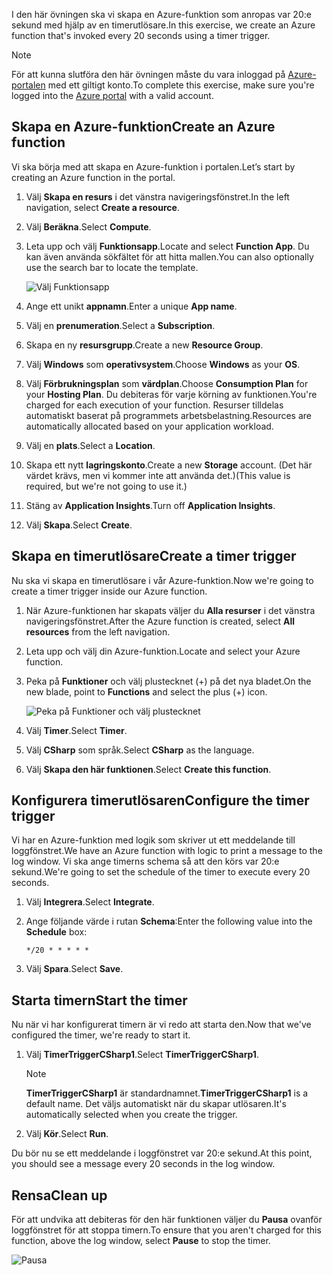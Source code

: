 <span data-ttu-id="4c95a-101">I den här övningen ska vi skapa en Azure-funktion som anropas var 20:e sekund med hjälp av en timerutlösare.</span><span class="sxs-lookup"><span data-stu-id="4c95a-101">In this exercise, we create an Azure function that's invoked every 20 seconds using a timer trigger.</span></span>

> [!NOTE] 
> <span data-ttu-id="4c95a-102">För att kunna slutföra den här övningen måste du vara inloggad på [Azure-portalen](https://portal.azure.com/) med ett giltigt konto.</span><span class="sxs-lookup"><span data-stu-id="4c95a-102">To complete this exercise, make sure you're logged into the [Azure portal](https://portal.azure.com/) with a valid account.</span></span>

## <a name="create-an-azure-function"></a><span data-ttu-id="4c95a-103">Skapa en Azure-funktion</span><span class="sxs-lookup"><span data-stu-id="4c95a-103">Create an Azure function</span></span>

<span data-ttu-id="4c95a-104">Vi ska börja med att skapa en Azure-funktion i portalen.</span><span class="sxs-lookup"><span data-stu-id="4c95a-104">Let’s start by creating an Azure function in the portal.</span></span>

1. <span data-ttu-id="4c95a-105">Välj **Skapa en resurs** i det vänstra navigeringsfönstret.</span><span class="sxs-lookup"><span data-stu-id="4c95a-105">In the left navigation, select **Create a resource**.</span></span>

1. <span data-ttu-id="4c95a-106">Välj **Beräkna**.</span><span class="sxs-lookup"><span data-stu-id="4c95a-106">Select **Compute**.</span></span>

1. <span data-ttu-id="4c95a-107">Leta upp och välj **Funktionsapp**.</span><span class="sxs-lookup"><span data-stu-id="4c95a-107">Locate and select **Function App**.</span></span> <span data-ttu-id="4c95a-108">Du kan även använda sökfältet för att hitta mallen.</span><span class="sxs-lookup"><span data-stu-id="4c95a-108">You can also optionally use the search bar to locate the template.</span></span>

    ![Välj Funktionsapp](../media-drafts/4-click-function-app.png)

1. <span data-ttu-id="4c95a-110">Ange ett unikt **appnamn**.</span><span class="sxs-lookup"><span data-stu-id="4c95a-110">Enter a unique **App name**.</span></span>

1. <span data-ttu-id="4c95a-111">Välj en **prenumeration**.</span><span class="sxs-lookup"><span data-stu-id="4c95a-111">Select a **Subscription**.</span></span>

1. <span data-ttu-id="4c95a-112">Skapa en ny **resursgrupp**.</span><span class="sxs-lookup"><span data-stu-id="4c95a-112">Create a new **Resource Group**.</span></span>

1. <span data-ttu-id="4c95a-113">Välj **Windows** som **operativsystem**.</span><span class="sxs-lookup"><span data-stu-id="4c95a-113">Choose **Windows** as your **OS**.</span></span>

1. <span data-ttu-id="4c95a-114">Välj **Förbrukningsplan** som **värdplan**.</span><span class="sxs-lookup"><span data-stu-id="4c95a-114">Choose **Consumption Plan** for your **Hosting Plan**.</span></span> <span data-ttu-id="4c95a-115">Du debiteras för varje körning av funktionen.</span><span class="sxs-lookup"><span data-stu-id="4c95a-115">You're charged for each execution of your function.</span></span> <span data-ttu-id="4c95a-116">Resurser tilldelas automatiskt baserat på programmets arbetsbelastning.</span><span class="sxs-lookup"><span data-stu-id="4c95a-116">Resources are automatically allocated based on your application workload.</span></span>

1. <span data-ttu-id="4c95a-117">Välj en **plats**.</span><span class="sxs-lookup"><span data-stu-id="4c95a-117">Select a **Location**.</span></span>

1. <span data-ttu-id="4c95a-118">Skapa ett nytt **lagringskonto**.</span><span class="sxs-lookup"><span data-stu-id="4c95a-118">Create a new **Storage** account.</span></span> <span data-ttu-id="4c95a-119">(Det här värdet krävs, men vi kommer inte att använda det.)</span><span class="sxs-lookup"><span data-stu-id="4c95a-119">(This value is required, but we're not going to use it.)</span></span>

1. <span data-ttu-id="4c95a-120">Stäng av **Application Insights**.</span><span class="sxs-lookup"><span data-stu-id="4c95a-120">Turn off **Application Insights**.</span></span>

1. <span data-ttu-id="4c95a-121">Välj **Skapa**.</span><span class="sxs-lookup"><span data-stu-id="4c95a-121">Select **Create**.</span></span>

## <a name="create-a-timer-trigger"></a><span data-ttu-id="4c95a-122">Skapa en timerutlösare</span><span class="sxs-lookup"><span data-stu-id="4c95a-122">Create a timer trigger</span></span>

<span data-ttu-id="4c95a-123">Nu ska vi skapa en timerutlösare i vår Azure-funktion.</span><span class="sxs-lookup"><span data-stu-id="4c95a-123">Now we're going to create a timer trigger inside our Azure function.</span></span>

1. <span data-ttu-id="4c95a-124">När Azure-funktionen har skapats väljer du **Alla resurser** i det vänstra navigeringsfönstret.</span><span class="sxs-lookup"><span data-stu-id="4c95a-124">After the Azure function is created, select **All resources** from the left navigation.</span></span>

1. <span data-ttu-id="4c95a-125">Leta upp och välj din Azure-funktion.</span><span class="sxs-lookup"><span data-stu-id="4c95a-125">Locate and select your Azure function.</span></span>

1. <span data-ttu-id="4c95a-126">Peka på **Funktioner** och välj plustecknet (+) på det nya bladet.</span><span class="sxs-lookup"><span data-stu-id="4c95a-126">On the new blade, point to **Functions** and select the plus (+) icon.</span></span>

    ![Peka på Funktioner och välj plustecknet](../media-drafts/4-hover-function.png)

1. <span data-ttu-id="4c95a-128">Välj **Timer**.</span><span class="sxs-lookup"><span data-stu-id="4c95a-128">Select **Timer**.</span></span>

1. <span data-ttu-id="4c95a-129">Välj **CSharp** som språk.</span><span class="sxs-lookup"><span data-stu-id="4c95a-129">Select **CSharp** as the language.</span></span>

1. <span data-ttu-id="4c95a-130">Välj **Skapa den här funktionen**.</span><span class="sxs-lookup"><span data-stu-id="4c95a-130">Select **Create this function**.</span></span>

## <a name="configure-the-timer-trigger"></a><span data-ttu-id="4c95a-131">Konfigurera timerutlösaren</span><span class="sxs-lookup"><span data-stu-id="4c95a-131">Configure the timer trigger</span></span>

<span data-ttu-id="4c95a-132">Vi har en Azure-funktion med logik som skriver ut ett meddelande till loggfönstret.</span><span class="sxs-lookup"><span data-stu-id="4c95a-132">We have an Azure function with logic to print a message to the log window.</span></span> <span data-ttu-id="4c95a-133">Vi ska ange timerns schema så att den körs var 20:e sekund.</span><span class="sxs-lookup"><span data-stu-id="4c95a-133">We're going to set the schedule of the timer to execute every 20 seconds.</span></span>

1. <span data-ttu-id="4c95a-134">Välj **Integrera**.</span><span class="sxs-lookup"><span data-stu-id="4c95a-134">Select **Integrate**.</span></span>

1. <span data-ttu-id="4c95a-135">Ange följande värde i rutan **Schema**:</span><span class="sxs-lookup"><span data-stu-id="4c95a-135">Enter the following value into the **Schedule** box:</span></span>

    ```
    */20 * * * * *
    ```

1. <span data-ttu-id="4c95a-136">Välj **Spara**.</span><span class="sxs-lookup"><span data-stu-id="4c95a-136">Select **Save**.</span></span>

## <a name="start-the-timer"></a><span data-ttu-id="4c95a-137">Starta timern</span><span class="sxs-lookup"><span data-stu-id="4c95a-137">Start the timer</span></span>

<span data-ttu-id="4c95a-138">Nu när vi har konfigurerat timern är vi redo att starta den.</span><span class="sxs-lookup"><span data-stu-id="4c95a-138">Now that we've configured the timer, we're ready to start it.</span></span>

1. <span data-ttu-id="4c95a-139">Välj **TimerTriggerCSharp1**.</span><span class="sxs-lookup"><span data-stu-id="4c95a-139">Select **TimerTriggerCSharp1**.</span></span> 

    > [!NOTE]
    > <span data-ttu-id="4c95a-140">**TimerTriggerCSharp1** är standardnamnet.</span><span class="sxs-lookup"><span data-stu-id="4c95a-140">**TimerTriggerCSharp1** is a default name.</span></span> <span data-ttu-id="4c95a-141">Det väljs automatiskt när du skapar utlösaren.</span><span class="sxs-lookup"><span data-stu-id="4c95a-141">It's automatically selected when you create the trigger.</span></span>

1. <span data-ttu-id="4c95a-142">Välj **Kör**.</span><span class="sxs-lookup"><span data-stu-id="4c95a-142">Select **Run**.</span></span> 

<span data-ttu-id="4c95a-143">Du bör nu se ett meddelande i loggfönstret var 20:e sekund.</span><span class="sxs-lookup"><span data-stu-id="4c95a-143">At this point, you should see a message every 20 seconds in the log window.</span></span>

## <a name="clean-up"></a><span data-ttu-id="4c95a-144">Rensa</span><span class="sxs-lookup"><span data-stu-id="4c95a-144">Clean up</span></span>

<span data-ttu-id="4c95a-145">För att undvika att debiteras för den här funktionen väljer du **Pausa** ovanför loggfönstret för att stoppa timern.</span><span class="sxs-lookup"><span data-stu-id="4c95a-145">To ensure that you aren't charged for this function, above the log window, select **Pause** to stop the timer.</span></span>

![Pausa](../media-drafts/4-pause-timer.png)



